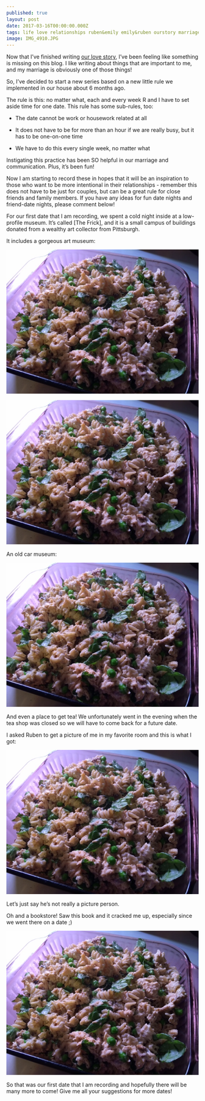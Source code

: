 ```yaml
---
published: true
layout: post
date: 2017-03-16T00:00:00.000Z
tags: life love relationships ruben&emily emily&ruben ourstory marriage lifestyle engagement family wedding dates weeklydates
image: IMG_4910.JPG
---
```


Now that I’ve finished writing [our love story](http://edibleem.com/how-he-unintentionally-had-me-hooked), I’ve been feeling like something is missing on this blog. I like writing about things that are important to me, and my marriage is obviously one of those things! 

So, I’ve decided to start a new series based on a new little rule we implemented in our house about 6 months ago. 

The rule is this: no matter what, each and every week R and I have to set aside time for one date. This rule has some sub-rules, too:

* The date cannot be work or housework related at all

* It does not have to be for more than an hour if we are really busy, but it has to be one-on-one time

* We have to do this every single week, no matter what

Instigating this practice has been SO helpful in our marriage and communication. Plus, it’s been fun! 

Now I am starting to record these in hopes that it will be an inspiration to those who want to be more intentional in their relationships - remember this does not have to be just for couples, but can be a great rule for close friends and family members. If you have any ideas for fun date nights and friend-date nights, please comment below!

For our first date that I am recording, we spent a cold night inside at a low-profile museum. It’s called [The Frick], and it is a small campus of buildings donated from a wealthy art collector from Pittsburgh. 

It includes a gorgeous art museum:

![IMG_4900-3.JPG](/content/IMG_4900-3.JPG)

![IMG_4900-3.JPG](/content/IMG_4900-3.JPG)

An old car museum:

![IMG_4900-3.JPG](/content/IMG_4900-3.JPG)


And even a place to get tea! We unfortunately went in the evening when the tea shop was closed so we will have to come back for a future date. 


I asked Ruben to get a picture of me in my favorite room and this is what I got:

![IMG_4900-3.JPG](/content/IMG_4900-3.JPG)

Let’s just say he’s not really a picture person.

Oh and a bookstore! Saw this book and it cracked me up, especially since we went there on a date ;)

![IMG_4900-3.JPG](/content/IMG_4900-3.JPG)


So that was our first date that I am recording and hopefully there will be many more to come! Give me all your suggestions for more dates!
